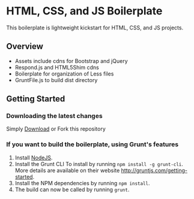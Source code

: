 # HTML, CSS, and JS Boilerplate

This boilerplate is lightweight kickstart for HTML, CSS, and JS projects.

## Overview

* Assets include cdns for Bootstrap and jQuery
* Respond.js and HTML5Shim cdns
* Boilerplate for organization of Less files
* GruntFile.js to build dist directory

## Getting Started

### Downloading the latest changes

 Simply [Download](https://github.com/prose100/boilerplate/zipball/master) or Fork this repository

### If you want to build the boilerplate, using Grunt's features
 1. Install [NodeJS](http://nodejs.org).
 2. Install the Grunt CLI To install by running `npm install -g grunt-cli`. More details are available on their website http://gruntjs.com/getting-started.
 3. Install the NPM dependencies by running `npm install`.
 4. The build can now be called by running `grunt`.